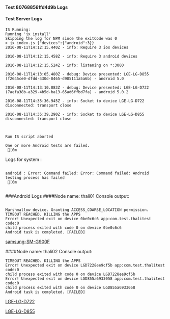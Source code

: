 #### Test 80768856ffd4d9b Logs

#### Test Server Logs
```
IS Running:
Running 'jx install'
Skipping the log for NPM since the exitCode was 0
> jx index.js {"devices":{"android":3}}
2016-08-11T14:12:15.440Z - info: Require 3 ios devices

2016-08-11T14:12:15.458Z - info: Require 3 android devices

2016-08-11T14:12:15.524Z - info: listening on *:3000

2016-08-11T14:13:05.480Z - debug: Device presented: LGE-LG-D855 (f2645ce0-dfdd-430d-8465-d905111a5a6b) - android 5.0

2016-08-11T14:13:10.883Z - debug: Device presented: LGE-LG-D722 (7aefa38b-a329-4b5d-ba13-65ad6ffbd7fa) - android 5.0.2

2016-08-11T14:35:36.945Z - info: Socket to device LGE-LG-D722 disconnected: transport close

2016-08-11T14:35:39.290Z - info: Socket to device LGE-LG-D855 disconnected: transport close


 
Run IS script aborted
 
One or more Android tests are failed.
 [0m

```


Logs for system : 
```

android : Error: Command failed: Error: Command failed: Android testing process has failed
 [0m


```
###Android Logs
####Node name: thali01
Console output:
```

Marshmallow device. Granting ACCESS_COARSE_LOCATION permission.
TIMEOUT REACHED. KILLING the APPS
Error! Unexpected exit on device 0be0c6c6 app:com.test.thalitest code:0 
child process exited with code 0 on device 0be0c6c6 
Android task is completed. [FAILED]
```
[samsung-SM-G900F](https://github.com/ThaliTester/TestResults/blob/80768856ffd4d9b__697_Fixed_setInterval_battery_abuse_artemjackson/thali01_samsung-SM-G900F.md)

####Node name: thali02
Console output:
```
TIMEOUT REACHED. KILLING the APPS
Error! Unexpected exit on device LGD7228ee9cf5b app:com.test.thalitest code:0 
child process exited with code 0 on device LGD7228ee9cf5b 
Error! Unexpected exit on device LGD855a6933058 app:com.test.thalitest code:0 
child process exited with code 0 on device LGD855a6933058 
Android task is completed. [FAILED]
```
[LGE-LG-D722](https://github.com/ThaliTester/TestResults/blob/80768856ffd4d9b__697_Fixed_setInterval_battery_abuse_artemjackson/thali02_LGE-LG-D722.md)

[LGE-LG-D855](https://github.com/ThaliTester/TestResults/blob/80768856ffd4d9b__697_Fixed_setInterval_battery_abuse_artemjackson/thali02_LGE-LG-D855.md)





